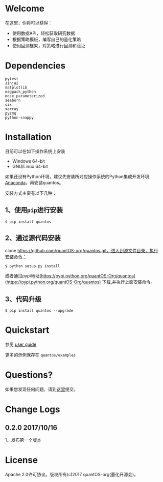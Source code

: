 
# Welcome

在这里，你将可以获得：

- 使用数据API，轻松获取研究数据
- 根据策略模板，编写自己的量化策略
- 使用回测框架，对策略进行回测和验证


# Dependencies

	pytest
	Jinja2
	matplotlib
	msgpack_python
	nose_parameterized
	seaborn
	six
	xarray
	pyzmq
	python-snappy

	
# Installation

目前可以在如下操作系统上安装

-  Windows 64-bit
-  GNU/Linux 64-bit


如果还没有Python环境，建议先安装所对应操作系统的Python集成开发环境 [Anaconda](http://www.continuum.io/downloads "Anaconda")，再安装quantos。

安装方式主要有以下几种：

1、使用``pip``进行安装
-----------------------
    $ pip install quantos

2、通过源代码安装
--------
clone https://github.com/quantOS-org/quantos.git，进入到源文件目录，执行安装命令：
	
	$ python setup.py install
或者通过pypi地址[https://pypi.python.org/quantOS-Org/quantos](https://pypi.python.org/quantOS-Org/quantos) 下载,并执行上面安装命令。

3、代码升级
--------

	$ pip install quantos --upgrade

# Quickstart

参见 [user guide](doc/user_guide.md "user guide")


更多的示例保存在 ``quantos/examples`` 

Questions?
==========

如果您发现任何问题，请到[这里](https://github.com/quantOSorg/quantos/issues/new)提交。


Change Logs
=========

0.2.0 2017/10/16
----
1、发布第一个版本

# License

Apache 2.0许可协议。版权所有(c)2017 quantOS-org(量化开源会)。
